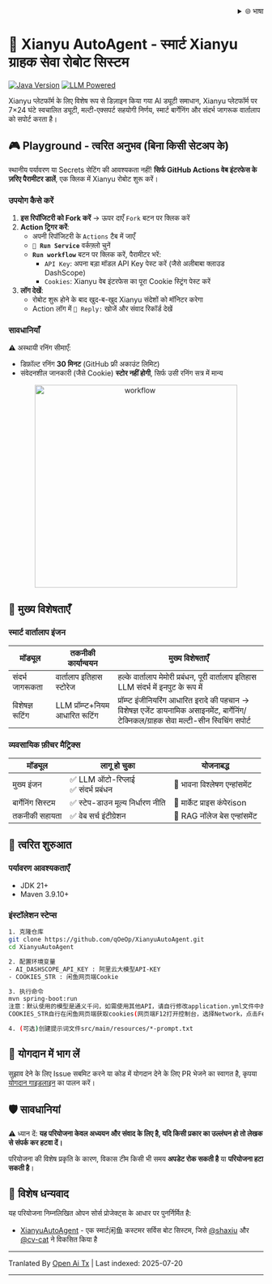<div align="right">
  <details>
    <summary >🌐 भाषा</summary>
    <div>
      <div align="center">
        <a href="https://openaitx.github.io/view.html?user=qOeOp&project=XianyuAutoAgent&lang=en">English</a>
        | <a href="https://openaitx.github.io/view.html?user=qOeOp&project=XianyuAutoAgent&lang=zh-CN">简体中文</a>
        | <a href="https://openaitx.github.io/view.html?user=qOeOp&project=XianyuAutoAgent&lang=zh-TW">繁體中文</a>
        | <a href="https://openaitx.github.io/view.html?user=qOeOp&project=XianyuAutoAgent&lang=ja">日本語</a>
        | <a href="https://openaitx.github.io/view.html?user=qOeOp&project=XianyuAutoAgent&lang=ko">한국어</a>
        | <a href="https://openaitx.github.io/view.html?user=qOeOp&project=XianyuAutoAgent&lang=hi">हिन्दी</a>
        | <a href="https://openaitx.github.io/view.html?user=qOeOp&project=XianyuAutoAgent&lang=th">ไทย</a>
        | <a href="https://openaitx.github.io/view.html?user=qOeOp&project=XianyuAutoAgent&lang=fr">Français</a>
        | <a href="https://openaitx.github.io/view.html?user=qOeOp&project=XianyuAutoAgent&lang=de">Deutsch</a>
        | <a href="https://openaitx.github.io/view.html?user=qOeOp&project=XianyuAutoAgent&lang=es">Español</a>
        | <a href="https://openaitx.github.io/view.html?user=qOeOp&project=XianyuAutoAgent&lang=it">Itapano</a>
        | <a href="https://openaitx.github.io/view.html?user=qOeOp&project=XianyuAutoAgent&lang=ru">Русский</a>
        | <a href="https://openaitx.github.io/view.html?user=qOeOp&project=XianyuAutoAgent&lang=pt">Português</a>
        | <a href="https://openaitx.github.io/view.html?user=qOeOp&project=XianyuAutoAgent&lang=nl">Nederlands</a>
        | <a href="https://openaitx.github.io/view.html?user=qOeOp&project=XianyuAutoAgent&lang=pl">Polski</a>
        | <a href="https://openaitx.github.io/view.html?user=qOeOp&project=XianyuAutoAgent&lang=ar">العربية</a>
        | <a href="https://openaitx.github.io/view.html?user=qOeOp&project=XianyuAutoAgent&lang=fa">فارسی</a>
        | <a href="https://openaitx.github.io/view.html?user=qOeOp&project=XianyuAutoAgent&lang=tr">Türkçe</a>
        | <a href="https://openaitx.github.io/view.html?user=qOeOp&project=XianyuAutoAgent&lang=vi">Tiếng Việt</a>
        | <a href="https://openaitx.github.io/view.html?user=qOeOp&project=XianyuAutoAgent&lang=id">Bahasa Indonesia</a>
      </div>
    </div>
  </details>
</div>

# 🚀 Xianyu AutoAgent - स्मार्ट Xianyu ग्राहक सेवा रोबोट सिस्टम

[![Java Version](https://img.shields.io/badge/java21%2B-blue)](https://www.python.org/) [![LLM Powered](https://img.shields.io/badge/LLM-powered-FF6F61)](https://platform.openai.com/)

Xianyu प्लेटफॉर्म के लिए विशेष रूप से डिज़ाइन किया गया AI ड्यूटी समाधान, Xianyu प्लेटफॉर्म पर 7×24 घंटे स्वचालित ड्यूटी, मल्टी-एक्सपर्ट सहयोगी निर्णय, स्मार्ट बार्गेनिंग और संदर्भ जागरूक वार्तालाप को सपोर्ट करता है।

## 🎮 Playground - त्वरित अनुभव (बिना किसी सेटअप के)

स्थानीय पर्यावरण या Secrets सेटिंग की आवश्यकता नहीं! **सिर्फ GitHub Actions वेब इंटरफेस के ज़रिए पैरामीटर डालें**, एक क्लिक में Xianyu रोबोट शुरू करें।

### उपयोग कैसे करें
1. **इस रिपॉजिटरी को Fork करें** → ऊपर दाएँ `Fork` बटन पर क्लिक करें
2. **Action ट्रिगर करें**:
   - अपनी रिपॉजिटरी के `Actions` टैब में जाएँ
   - **`🚀 Run Service`** वर्कफ़्लो चुनें
   - **`Run workflow`** बटन पर क्लिक करें, पैरामीटर भरें:
      - `API Key`: अपना बड़ा मॉडल API Key पेस्ट करें (जैसे अलीबाबा क्लाउड DashScope)
      - `Cookies`: Xianyu वेब इंटरफेस का पूरा Cookie स्ट्रिंग पेस्ट करें
3. **लॉग देखें**:
   - रोबोट शुरू होने के बाद खुद-ब-खुद Xianyu संदेशों को मॉनिटर करेगा
   - Action लॉग में `🤖 Reply:` खोजें और संवाद रिकॉर्ड देखें

### सावधानियाँ
⚠️ अस्थायी रनिंग सीमाएँ:
- डिफ़ॉल्ट रनिंग **30 मिनट** (GitHub फ्री अकाउंट लिमिट)
- संवेदनशील जानकारी (जैसे Cookie) **स्टोर नहीं होगी**, सिर्फ उसी रनिंग सत्र में मान्य

<div align="center">
  <img src="https://raw.githubusercontent.com/qOeOp/XianyuAutoAgent/main/./screenshots/workflow.png" width="400px" alt="workflow">
</div>

## 🌟 मुख्य विशेषताएँ

### स्मार्ट वार्तालाप इंजन
| मॉड्यूल   | तकनीकी कार्यान्वयन        | मुख्य विशेषताएँ                                                     |
| ---------- | ------------------- | ------------------------------------------------------------ |
| संदर्भ जागरूकता | वार्तालाप इतिहास स्टोरेज        | हल्के वार्तालाप मेमोरी प्रबंधन, पूरी वार्तालाप इतिहास LLM संदर्भ में इनपुट के रूप में |
| विशेषज्ञ रूटिंग   | LLM प्रॉम्प्ट+नियम आधारित रूटिंग | प्रॉम्प्ट इंजीनियरिंग आधारित इरादे की पहचान → विशेषज्ञ एजेंट डायनामिक असाइनमेंट, बार्गेनिंग/टेक्निकल/ग्राहक सेवा मल्टी-सीन स्विचिंग सपोर्ट |

### व्यवसायिक फ़ीचर मैट्रिक्स
| मॉड्यूल     | लागू हो चुका                        | योजनाबद्ध                     |
| -------- | ----------------------------- | ----------------------- |
| मुख्य इंजन | ✅ LLM ऑटो-रिप्लाई<br>✅ संदर्भ प्रबंधन | 🔄 भावना विश्लेषण एन्हांसमेंट               |
| बार्गेनिंग सिस्टम | ✅ स्टेप-डाउन मूल्य निर्धारण नीति                | 🔄 मार्केट प्राइस कंपेरison               |
| तकनीकी सहायता | ✅ वेब सर्च इंटीग्रेशन                | 🔄 RAG नॉलेज बेस एन्हांसमेंट             |

## 🚴 त्वरित शुरुआत

### पर्यावरण आवश्यकताएँ
- JDK 21+
- Maven 3.9.10+

### इंस्टॉलेशन स्टेप्स

```bash
1. 克隆仓库
git clone https://github.com/qOeOp/XianyuAutoAgent.git
cd XianyuAutoAgent

2. 配置环境变量
- AI_DASHSCOPE_API_KEY : 阿里云大模型API-KEY
- COOKIES_STR : 闲鱼网页端Cookie

3. 执行命令
mvn spring-boot:run
注意：默认使用的模型是通义千问，如需使用其他API，请自行修改application.yml文件中的模型地址和模型名称；
COOKIES_STR自行在闲鱼网页端获取cookies(网页端F12打开控制台，选择Network，点击Fetch/XHR,点击一个请求，查看cookies)

4. (可选)创建提示词文件src/main/resources/*-prompt.txt
```
## 🤝 योगदान में भाग लें

सुझाव देने के लिए Issue सबमिट करने या कोड में योगदान देने के लिए PR भेजने का स्वागत है, कृपया [योगदान गाइडलाइन](https://contributing.md/) का पालन करें।



## 🛡 सावधानियां

⚠️ ध्यान दें: **यह परियोजना केवल अध्ययन और संवाद के लिए है, यदि किसी प्रकार का उल्लंघन हो तो लेखक से संपर्क कर हटवा दें।**

परियोजना की विशेष प्रकृति के कारण, विकास टीम किसी भी समय **अपडेट रोक सकती है** या **परियोजना हटा सकती है**।


## 🧸 विशेष धन्यवाद

यह परियोजना निम्नलिखित ओपन सोर्स प्रोजेक्ट्स के आधार पर पुनर्निर्मित है:
- [XianyuAutoAgent](https://github.com/shaxiu/XianyuAutoAgent) - एक स्मार्ट闲鱼 कस्टमर सर्विस बोट सिस्टम, जिसे [@shaxiu](https://github.com/shaxiu) और [@cv-cat](https://github.com/cv-cat) ने विकसित किया है


---

Tranlated By [Open Ai Tx](https://github.com/OpenAiTx/OpenAiTx) | Last indexed: 2025-07-20

---